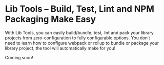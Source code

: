 # Lib Tools – Build, Test, Lint and NPM Packaging Make Easy

With Lib Tools, you can easily build/bundle, test, lint and pack your library projects from zero-configuration to fully configurable options. You don’t need to learn how to configure webpack or rollup to bundle or package your library project, the tool will automatically make for you!

Coming soon!
